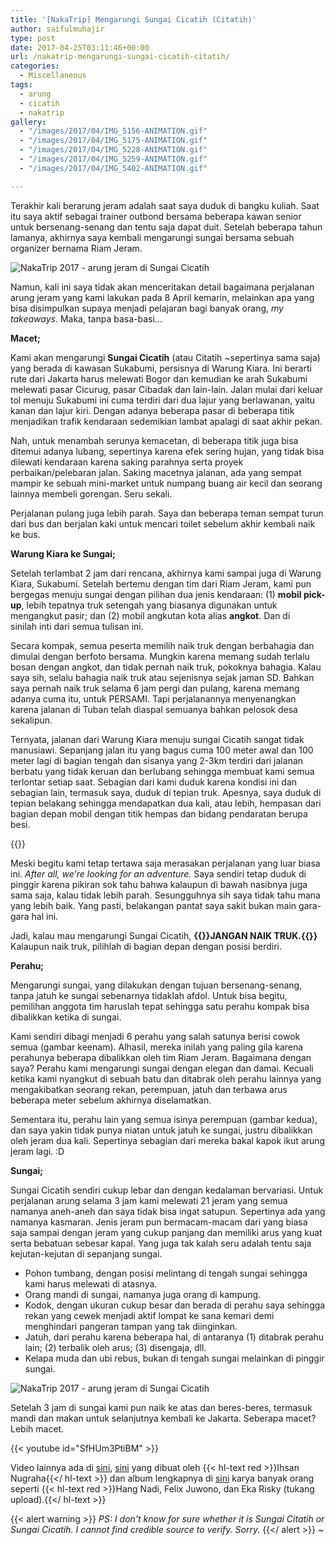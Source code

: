 ```yaml
---
title: '[NakaTrip] Mengarungi Sungai Cicatih (Citatih)'
author: saifulmuhajir
type: post
date: 2017-04-25T03:11:46+00:00
url: /nakatrip-mengarungi-sungai-cicatih-citatih/
categories:
  - Miscellaneous
tags:
  - arung
  - cicatih
  - nakatrip
gallery:
  - "/images/2017/04/IMG_5156-ANIMATION.gif"
  - "/images/2017/04/IMG_5175-ANIMATION.gif"
  - "/images/2017/04/IMG_5228-ANIMATION.gif"
  - "/images/2017/04/IMG_5259-ANIMATION.gif"
  - "/images/2017/04/IMG_5402-ANIMATION.gif"

---
```

Terakhir kali berarung jeram adalah saat saya duduk di bangku kuliah. Saat itu saya aktif sebagai trainer outbond bersama beberapa kawan senior untuk bersenang-senang dan tentu saja dapat duit. Setelah beberapa tahun lamanya, akhirnya saya kembali mengarungi sungai bersama sebuah organizer bernama Riam Jeram.

<img src="/images/2017/04/IMG_5082-ANIMATION.gif" alt="NakaTrip 2017 - arung jeram di Sungai Cicatih" />

Namun, kali ini saya tidak akan menceritakan detail bagaimana perjalanan arung jeram yang kami lakukan pada 8 April kemarin, melainkan apa yang bisa disimpulkan supaya menjadi pelajaran bagi banyak orang, _my takeaways_. Maka, tanpa basa-basi...

**Macet;**
  
Kami akan mengarungi **Sungai Cicatih** (atau Citatih ~sepertinya sama saja) yang berada di kawasan Sukabumi, persisnya di Warung Kiara. Ini berarti rute dari Jakarta harus melewati Bogor dan kemudian ke arah Sukabumi melewati pasar Cicurug, pasar Cibadak dan lain-lain. Jalan mulai dari keluar tol menuju Sukabumi ini cuma terdiri dari dua lajur yang berlawanan, yaitu kanan dan lajur kiri. Dengan adanya beberapa pasar di beberapa titik menjadikan trafik kendaraan sedemikian lambat apalagi di saat akhir pekan.

Nah, untuk menambah serunya kemacetan, di beberapa titik juga bisa ditemui adanya lubang, sepertinya karena efek sering hujan, yang tidak bisa dilewati kendaraan karena saking parahnya serta proyek perbaikan/pelebaran jalan. Saking macetnya jalanan, ada yang sempat mampir ke sebuah mini-market untuk numpang buang air kecil dan seorang lainnya membeli gorengan. Seru sekali.

Perjalanan pulang juga lebih parah. Saya dan beberapa teman sempat turun dari bus dan berjalan kaki untuk mencari toilet sebelum akhir kembali naik ke bus.

**Warung Kiara ke Sungai;**
  
Setelah terlambat 2 jam dari rencana, akhirnya kami sampai juga di Warung Kiara, Sukabumi. Setelah bertemu dengan tim dari Riam Jeram, kami pun bergegas menuju sungai dengan pilihan dua jenis kendaraan: (1) **mobil pick-up**, lebih tepatnya truk setengah yang biasanya digunakan untuk mengangkut pasir; dan (2) mobil angkutan kota alias **angkot**. Dan di sinilah inti dari semua tulisan ini.

Secara kompak, semua peserta memilih naik truk dengan berbahagia dan dimulai dengan berfoto bersama. Mungkin karena memang sudah terlalu bosan dengan angkot, dan tidak pernah naik truk, pokoknya bahagia. Kalau saya sih, selalu bahagia naik truk atau sejenisnya sejak jaman SD. Bahkan saya pernah naik truk selama 6 jam pergi dan pulang, karena memang adanya cuma itu, untuk PERSAMI. Tapi perjalanannya menyenangkan karena jalanan di Tuban telah diaspal semuanya bahkan pelosok desa sekalipun.

Ternyata, jalanan dari Warung Kiara menuju sungai Cicatih sangat tidak manusiawi. Sepanjang jalan itu yang bagus cuma 100 meter awal dan 100 meter lagi di bagian tengah dan sisanya yang 2-3km terdiri dari jalanan berbatu yang tidak keruan dan berlubang sehingga membuat kami semua terlontar setiap saat. Sebagian dari kami duduk karena kondisi ini dan sebagian lain, termasuk saya, duduk di tepian truk. Apesnya, saya duduk di tepian belakang sehingga mendapatkan dua kali, atau lebih, hempasan dari bagian depan mobil dengan titik hempas dan bidang pendaratan berupa besi.

{{<youtube id="6MBT3R-GIH4" >}}

Meski begitu kami tetap tertawa saja merasakan perjalanan yang luar biasa ini. _After all, we're looking for an adventure._ Saya sendiri tetap duduk di pinggir karena pikiran sok tahu bahwa kalaupun di bawah nasibnya juga sama saja, kalau tidak lebih parah. Sesungguhnya sih saya tidak tahu mana yang lebih baik. Yang pasti, belakangan pantat saya sakit bukan main gara-gara hal ini.

Jadi, kalau mau mengarungi Sungai Cicatih, **{{<hl-text danger>}}JANGAN NAIK TRUK.{{</hl-text>}}** Kalaupun naik truk, pilihlah di bagian depan dengan posisi berdiri.

**Perahu;**
  
Mengarungi sungai, yang dilakukan dengan tujuan bersenang-senang, tanpa jatuh ke sungai sebenarnya tidaklah afdol. Untuk bisa begitu, pemilihan anggota tim haruslah tepat sehingga satu perahu kompak bisa dibalikkan ketika di sungai.

Kami sendiri dibagi menjadi 6 perahu yang salah satunya berisi cowok semua (gambar keenam). Alhasil, mereka inilah yang paling gila karena perahunya beberapa dibalikkan oleh tim Riam Jeram. Bagaimana dengan saya? Perahu kami mengarungi sungai dengan elegan dan damai. Kecuali ketika kami nyangkut di sebuah batu dan ditabrak oleh perahu lainnya yang mengakibatkan seorang rekan, perempuan, jatuh dan terbawa arus beberapa meter sebelum akhirnya diselamatkan.

Sementara itu, perahu lain yang semua isinya perempuan (gambar kedua), dan saya yakin tidak punya niatan untuk jatuh ke sungai, justru dibalikkan oleh jeram dua kali. Sepertinya sebagian dari mereka bakal kapok ikut arung jeram lagi. :D

**Sungai;**
  
Sungai Cicatih sendiri cukup lebar dan dengan kedalaman bervariasi. Untuk perjalanan arung selama 3 jam kami melewati 21 jeram yang semua namanya aneh-aneh dan saya tidak bisa ingat satupun. Sepertinya ada yang namanya kasmaran. Jenis jeram pun bermacam-macam dari yang biasa saja sampai dengan jeram yang cukup panjang dan memiliki arus yang kuat serta bebatuan sebesar kapal. Yang juga tak kalah seru adalah tentu saja kejutan-kejutan di sepanjang sungai.

  * Pohon tumbang, dengan posisi melintang di tengah sungai sehingga kami harus melewati di atasnya.
  * Orang mandi di sungai, namanya juga orang di kampung.
  * Kodok, dengan ukuran cukup besar dan berada di perahu saya sehingga rekan yang cewek menjadi aktif lompat ke sana kemari demi menghindari pangeran tampan yang tak diinginkan.
  * Jatuh, dari perahu karena beberapa hal, di antaranya (1) ditabrak perahu lain; (2) terbalik oleh arus; (3) disengaja, dll.
  * Kelapa muda dan ubi rebus, bukan di tengah sungai melainkan di pinggir sungai.

<img src="/images/2017/04/IMG_5340-ANIMATION.gif" alt="NakaTrip 2017 - arung jeram di Sungai Cicatih" />

Setelah 3 jam di sungai kami pun naik ke atas dan beres-beres, termasuk mandi dan makan untuk selanjutnya kembali ke Jakarta. Seberapa macet? Lebih macet.

{{< youtube id="SfHUm3PtiBM" >}}

Video lainnya ada di <a href="https://youtu.be/HT8eDVmhKew" target="_blank" rel="noopener noreferrer">sini</a>, <a href="https://youtu.be/6t_JWErRfAI" target="_blank" rel="noopener noreferrer">sini</a> yang dibuat oleh {{< hl-text red >}}Ihsan Nugraha{{</ hl-text >}} dan album lengkapnya di <a href="https://goo.gl/photos/eh1ggdJpF49S8rQ18" target="_blank" rel="noopener noreferrer">sini</a> karya banyak orang seperti {{< hl-text red >}}Hang Nadi, Felix Juwono, dan Eka Risky (tukang upload).{{</ hl-text >}}

{{< alert warning >}}
_PS: I don't know for sure whether it is Sungai Citatih or Sungai Cicatih. I cannot find credible source to verify. Sorry._
{{</ alert >}}
~
